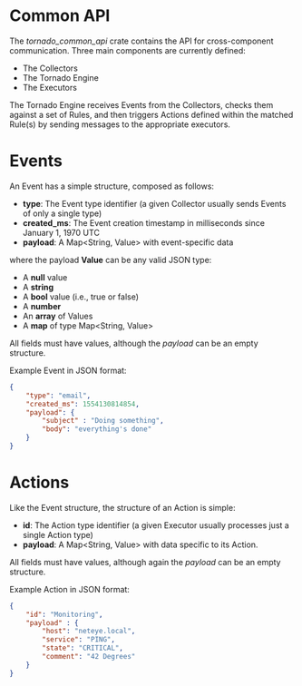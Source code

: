 # Common API

The *tornado_common_api* crate contains the API for cross-component communication. Three main
components are currently defined:
- The Collectors
- The Tornado Engine
- The Executors

The Tornado Engine receives Events from the Collectors, checks them against a set of Rules, and
then triggers Actions defined within the matched Rule(s) by sending messages to the appropriate
executors.



# Events

An Event has a simple structure, composed as follows:

- __type__:  The Event type identifier (a given Collector usually sends Events of only a single type)
- __created_ms__:  The Event creation timestamp in milliseconds since January 1, 1970 UTC
- __payload__:  A Map<String, Value> with event-specific data

where the payload __Value__ can be any valid JSON type:
- A __null__ value
- A __string__
- A __bool__ value (i.e., true or false)
- A __number__
- An __array__ of Values
- A __map__ of type Map<String, Value>

All fields must have values, although the _payload_ can be an empty structure.

Example Event in JSON format:
```json
{
    "type": "email",
    "created_ms": 1554130814854,
    "payload": {
        "subject" : "Doing something",
        "body": "everything's done"
    }
}
```



# Actions

Like the Event structure, the structure of an Action is simple:

- __id__:  The Action type identifier (a given Executor usually processes just a single Action type)
- __payload__:  A Map<String, Value> with data specific to its Action.

All fields must have values, although again the _payload_ can be an empty structure.

Example Action in JSON format:
```json
{
    "id": "Monitoring",
    "payload" : {
        "host": "neteye.local",
        "service": "PING",
        "state": "CRITICAL",
        "comment": "42 Degrees"
    }
}
```
